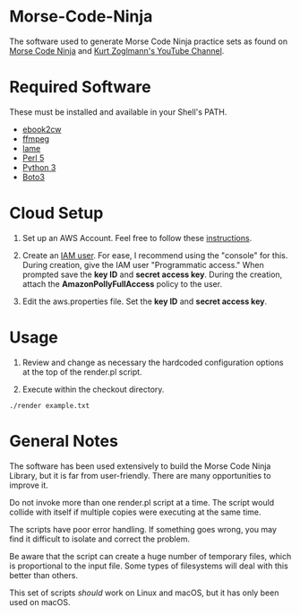# Morse-Code-Ninja
The software used to generate Morse Code Ninja practice sets as found on 
[Morse Code Ninja](https://morsecode.ninja/practice/index.html) and 
[Kurt Zoglmann's YouTube Channel](https://www.youtube.com/channel/UCXrTMfMEhkC9rVyQNU5aZlA).

# Required Software
These must be installed and available in your Shell's PATH.
* [ebook2cw](https://fkurz.net/ham/ebook2cw.html)
* [ffmpeg](https://ffmpeg.org)
* [lame](https://ffmpeg.org)
* [Perl 5](https://www.perl.org)
* [Python 3](https://www.python.org)
* [Boto3](https://aws.amazon.com/sdk-for-python/)

# Cloud Setup
1. Set up an AWS Account. Feel free to follow these 
[instructions](https://aws.amazon.com/premiumsupport/knowledge-center/create-and-activate-aws-account/).

2. Create an [IAM user](https://docs.aws.amazon.com/IAM/latest/UserGuide/id_users_create.html). 
For ease, I recommend using the "console" for this. During creation, give 
the IAM user "Programmatic access." When prompted save the **key ID** and **secret access key**.
During the creation, attach the **AmazonPollyFullAccess** policy to the user.
   
3. Edit the aws.properties file. Set the **key ID** and **secret access key**.


# Usage

1. Review and change as necessary the hardcoded configuration options at the top of the render.pl script.

2. Execute within the checkout directory.
```
./render example.txt
```

# General Notes
The software has been used extensively to build the Morse Code Ninja Library,
but it is far from user-friendly. There are many opportunities to improve it.

Do not invoke more than one render.pl script at a time. The script would collide with itself if
multiple copies were executing at the same time.

The scripts have poor error handling. If something goes wrong, you may find it 
difficult to isolate and correct the problem.

Be aware that the script can create a huge number of temporary files, which is proportional to the input file. Some types of filesystems will deal with this better than others.

This set of scripts _should_ work on Linux and macOS, but it has only 
been used on macOS.
